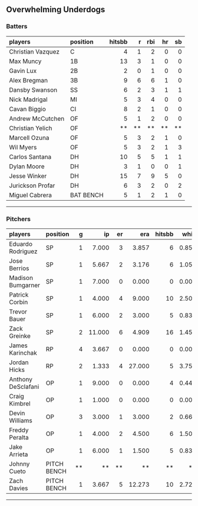 ## Overwhelming Underdogs

### Batters

 
|players           |position  | hitsbb|  r| rbi| hr| sb| 
|:-----------------|:---------|------:|--:|---:|--:|--:| 
|Christian Vazquez |C         |      4|  1|   2|  0|  0| 
|Max Muncy         |1B        |     13|  3|   1|  0|  0| 
|Gavin Lux         |2B        |      2|  0|   1|  0|  0| 
|Alex Bregman      |3B        |      9|  6|   6|  1|  0| 
|Dansby Swanson    |SS        |      6|  2|   3|  1|  1| 
|Nick Madrigal     |MI        |      5|  3|   4|  0|  0| 
|Cavan Biggio      |CI        |      8|  2|   1|  0|  0| 
|Andrew McCutchen  |OF        |      5|  1|   2|  0|  0| 
|Christian Yelich  |OF        |     **| **|  **| **| **| 
|Marcell Ozuna     |OF        |      5|  3|   2|  1|  0| 
|Wil Myers         |OF        |      5|  3|   2|  1|  3| 
|Carlos Santana    |DH        |     10|  5|   5|  1|  1| 
|Dylan Moore       |DH        |      3|  1|   0|  0|  1| 
|Jesse Winker      |DH        |     15|  7|   9|  5|  0| 
|Jurickson Profar  |DH        |      6|  3|   2|  0|  2| 
|Miguel Cabrera    |BAT BENCH |      5|  1|   2|  1|  0| 


* * *

### Pitchers

 
|players            |position    |  g|     ip| er|    era| hitsbb|  whip| so|  w| sv| 
|:------------------|:-----------|--:|------:|--:|------:|------:|-----:|--:|--:|--:| 
|Eduardo Rodriguez  |SP          |  1|  7.000|  3|  3.857|      6| 0.857|  8|  1|  0| 
|Jose Berrios       |SP          |  1|  5.667|  2|  3.176|      6| 1.059|  3|  0|  0| 
|Madison Bumgarner  |SP          |  1|  7.000|  0|  0.000|      0| 0.000|  7|  1|  0| 
|Patrick Corbin     |SP          |  1|  4.000|  4|  9.000|     10| 2.500|  3|  0|  0| 
|Trevor Bauer       |SP          |  1|  6.000|  2|  3.000|      5| 0.833|  9|  1|  0| 
|Zack Greinke       |SP          |  2| 11.000|  6|  4.909|     16| 1.455| 11|  0|  0| 
|James Karinchak    |RP          |  4|  3.667|  0|  0.000|      0| 0.000|  9|  0|  1| 
|Jordan Hicks       |RP          |  2|  1.333|  4| 27.000|      5| 3.750|  1|  0|  0| 
|Anthony DeSclafani |OP          |  1|  9.000|  0|  0.000|      4| 0.444|  9|  1|  0| 
|Craig Kimbrel      |OP          |  1|  1.000|  0|  0.000|      0| 0.000|  1|  0|  0| 
|Devin Williams     |OP          |  3|  3.000|  1|  3.000|      2| 0.667|  5|  0|  0| 
|Freddy Peralta     |OP          |  1|  4.000|  2|  4.500|      6| 1.500|  7|  0|  0| 
|Jake Arrieta       |OP          |  1|  6.000|  1|  1.500|      5| 0.833|  8|  0|  0| 
|Johnny Cueto       |PITCH BENCH | **|     **| **|     **|     **|    **| **| **| **| 
|Zach Davies        |PITCH BENCH |  1|  3.667|  5| 12.273|     10| 2.727|  4|  0|  0| 


* * *


